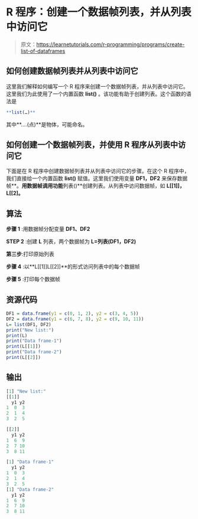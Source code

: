 # R 程序：创建一个数据帧列表，并从列表中访问它

> 原文：<https://learnetutorials.com/r-programming/programs/create-list-of-dataframes>

## 如何创建数据帧列表并从列表中访问它

这里我们解释如何编写一个 R 程序来创建一个数据帧列表，并从列表中访问它。这里我们为此使用了一个内置函数 **list()** 。该功能有助于创建列表。这个函数的语法是

```r
**list(…)** 

```

其中**....(点)**是物体，可能命名。

## 如何创建一个数据帧列表，并使用 R 程序从列表中访问它

下面是在 R 程序中创建数据帧列表并从列表中访问它的步骤。在这个 R 程序中，我们直接给一个内置函数 **list()** 赋值。这里我们使用变量 **DF1，DF2** 来保存数据帧**。**用数据帧调用功能**列表()**创建列表。从列表中访问数据帧，如 **L[[1]]，L[[2]。**

## 算法

**步骤 1** :用数据帧分配变量 **DF1、DF2**

**STEP 2** :创建 **L** 列表，两个数据帧为 **L=列表(DF1，DF2)**

**第三步**:打印原始列表

**步骤 4** :以**L[[1]]L[[2]]**的形式访问列表中的每个数据帧

**步骤 5** :打印每个数据帧

## 资源代码

```r
DF1 = data.frame(y1 = c(0, 1, 2), y2 = c(3, 4, 5))
DF2 = data.frame(y1 = c(6, 7, 8), y2 = c(9, 10, 11))
L= list(DF1, DF2)
print("New list:")
print(L)
print("Data frame-1")
print(L[[1]])
print("Data frame-2")
print(L[[2]])

```

## 输出

```r
[1] "New list:"
[[1]]
  y1 y2
1  0  3
2  1  4
3  2  5

[[2]]
  y1 y2
1  6  9
2  7 10
3  8 11

[1] "Data frame-1"
  y1 y2
1  0  3
2  1  4
3  2  5
[1] "Data frame-2"
  y1 y2
1  6  9
2  7 10
3  8 11 
```